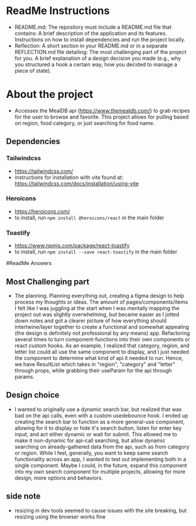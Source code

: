 # ReadMe Instructions
- README.md: The repository must include a README.md file that contains:
A brief description of the application and its features.
Instructions on how to install dependencies and run the project locally.
- Reflection: A short section in your README.md or in a separate REFLECTION.md file detailing:
The most challenging part of the project for you.
A brief explanation of a design decision you made (e.g., why you structured a hook a certain way, how you decided to manage a piece of state).


# About the project
- Accesses the MealDB api (https://www.themealdb.com/) to grab recipes for the user to browse and favorite.  This project allows for pulling based on region, food category, or just searching for food name.

## Dependencies
### Tailwindcss
- https://tailwindcss.com/
- instructions for installation with vite found at: https://tailwindcss.com/docs/installation/using-vite

### Heroicons
- https://heroicons.com/
- to install, run `npm install @heroicons/react` in the main folder

### Toastify
- https://www.npmjs.com/package/react-toastify
- to install, run `npm install --save react-toastify` in the main folder

#ReadMe Answers
## Most Challenging part
- The planning.  Planning everything out, creating a figma design to help process my thoughts or ideas.  The amount of pages/components/items I felt like I was juggling at the start when I was mentally mapping the project out was slightly overwhelming, but became easier as I jotted down notes and got a clearer picture of how everything should intertwine/layer together to create a functional and somewhat appealing (the design is definitely not professional by any means) app.  Refactoring several times to turn component-functions into their own components or react custom hooks. As an example, I realized that category, region, and letter list could all use the same component to display, and I just needed the component to determine what kind of api it needed to run.  Hence, we have ResultList which takes in "region", "category" and "letter" through props, while grabbing their useParam for the api through params.

## Design choice
  - I wanted to originally use a dynamic search bar, but realized that was bad on the api calls, even with a custom usedebounce hook.  I ended up creating the search bar to function as a more general-use component, allowing for it to display or hide it's search button, listen for enter key input, and act either dynamic or wait for submit.  This allowed me to make it non-dynamic for api-call searching, but allow dynamic searching on already-gathered data from the api, such as from category or region.  While I feel, generally, you want to keep same search functionality across an app, I wanted to test out implementing both in a single component.  Maybe I could, in the future, expand this component into my own search component for multiple projects, allowing for more design, more options and behaviors.


## side note
- resizing in dev tools seemed to cause issues with the site breaking, but resizing using the browser works fine
